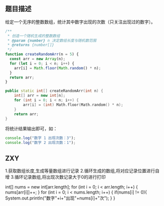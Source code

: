 ## 题目描述

给定一个无序的整数数组，统计其中数字出现的次数（只关注出现过的数字）。

```js
/**
 * 创造一个随机生成的整数数组
 * @param {number} n 决定数组长度与随机数范围
 * @returns {number[]}
 */
function createRandomArr(n = 5) {
  const arr = new Array(n);
  for (let i = 0; i < n; i++) {
    arr[i] = Math.floor(Math.random() * n);
  }
  return arr;
}
```

```cpp
public static int[] createRandomArr(int n) {
    int[] arr = new int[n];
    for (int i = 0; i < n; i++) {
        arr[i] = (int) Math.floor(Math.random() * n);
    }
    return arr;
}
```

将统计结果输出即可，如：

```js
console.log("数字 1 出现次数：3");
console.log("数字 2 出现次数：1");
```

## ZXY

<!-- 解题思路 -->
1.获取数组长度,生成等量数组进行记录
2.循环生成的数组,将对应记录位置进行自增
3.循环记录数组,将出现次数记录大于0的进行打印

<!-- 解题代码 -->
int[] nums = new int[arr.length];
for (int i = 0; i < arr.length; i++) {
    nums[arr[i]]++;
}
for (int i = 0; i < nums.length; i++) {
    if(nums[i] != 0){
        System.out.println("数字"+i+"出现"+nums[i]+"次");
    }
}
